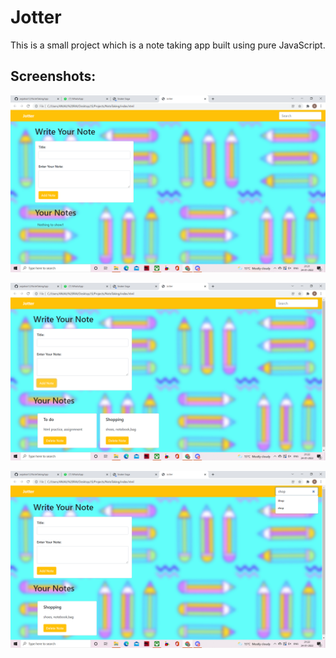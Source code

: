 # Jotter

This is a small project which is a note taking app built using pure JavaScript.

## Screenshots:

![](https://github.com/anjalirai12/NoteTakingApp/blob/main/Screenshot%20(438).png)


![](https://github.com/anjalirai12/NoteTakingApp/blob/main/Screenshot%20(439).png)


![](https://github.com/anjalirai12/NoteTakingApp/blob/main/Screenshot%20(440).png)
